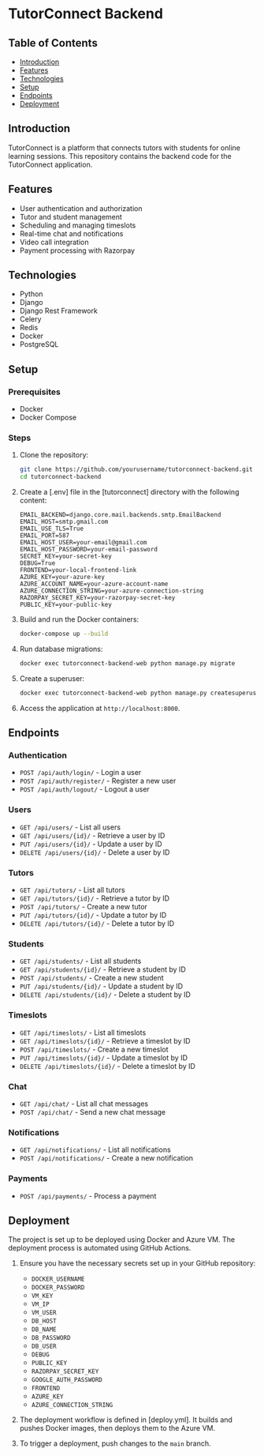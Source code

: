 # TutorConnect Backend

## Table of Contents

- [Introduction](#introduction)
- [Features](#features)
- [Technologies](#technologies)
- [Setup](#setup)
- [Endpoints](#endpoints)
- [Deployment](#deployment)

## Introduction

TutorConnect is a platform that connects tutors with students for online learning sessions. This repository contains the backend code for the TutorConnect application.

## Features

- User authentication and authorization
- Tutor and student management
- Scheduling and managing timeslots
- Real-time chat and notifications
- Video call integration
- Payment processing with Razorpay

## Technologies

- Python
- Django
- Django Rest Framework
- Celery
- Redis
- Docker
- PostgreSQL

## Setup

### Prerequisites

- Docker
- Docker Compose

### Steps

1. Clone the repository:

   ```sh
   git clone https://github.com/yourusername/tutorconnect-backend.git
   cd tutorconnect-backend
   ```

2. Create a [.env] file in the [tutorconnect] directory with the following content:

   ```env
   EMAIL_BACKEND=django.core.mail.backends.smtp.EmailBackend
   EMAIL_HOST=smtp.gmail.com
   EMAIL_USE_TLS=True
   EMAIL_PORT=587
   EMAIL_HOST_USER=your-email@gmail.com
   EMAIL_HOST_PASSWORD=your-email-password
   SECRET_KEY=your-secret-key
   DEBUG=True
   FRONTEND=your-local-frontend-link
   AZURE_KEY=your-azure-key
   AZURE_ACCOUNT_NAME=your-azure-account-name
   AZURE_CONNECTION_STRING=your-azure-connection-string
   RAZORPAY_SECRET_KEY=your-razorpay-secret-key
   PUBLIC_KEY=your-public-key
   ```

3. Build and run the Docker containers:

   ```sh
   docker-compose up --build
   ```

4. Run database migrations:

   ```sh
   docker exec tutorconnect-backend-web python manage.py migrate
   ```

5. Create a superuser:

   ```sh
   docker exec tutorconnect-backend-web python manage.py createsuperuser
   ```

6. Access the application at `http://localhost:8000`.

## Endpoints

### Authentication

- `POST /api/auth/login/` - Login a user
- `POST /api/auth/register/` - Register a new user
- `POST /api/auth/logout/` - Logout a user

### Users

- `GET /api/users/` - List all users
- `GET /api/users/{id}/` - Retrieve a user by ID
- `PUT /api/users/{id}/` - Update a user by ID
- `DELETE /api/users/{id}/` - Delete a user by ID

### Tutors

- `GET /api/tutors/` - List all tutors
- `GET /api/tutors/{id}/` - Retrieve a tutor by ID
- `POST /api/tutors/` - Create a new tutor
- `PUT /api/tutors/{id}/` - Update a tutor by ID
- `DELETE /api/tutors/{id}/` - Delete a tutor by ID

### Students

- `GET /api/students/` - List all students
- `GET /api/students/{id}/` - Retrieve a student by ID
- `POST /api/students/` - Create a new student
- `PUT /api/students/{id}/` - Update a student by ID
- `DELETE /api/students/{id}/` - Delete a student by ID

### Timeslots

- `GET /api/timeslots/` - List all timeslots
- `GET /api/timeslots/{id}/` - Retrieve a timeslot by ID
- `POST /api/timeslots/` - Create a new timeslot
- `PUT /api/timeslots/{id}/` - Update a timeslot by ID
- `DELETE /api/timeslots/{id}/` - Delete a timeslot by ID

### Chat

- `GET /api/chat/` - List all chat messages
- `POST /api/chat/` - Send a new chat message

### Notifications

- `GET /api/notifications/` - List all notifications
- `POST /api/notifications/` - Create a new notification

### Payments

- `POST /api/payments/` - Process a payment

## Deployment

The project is set up to be deployed using Docker and Azure VM. The deployment process is automated using GitHub Actions.

1. Ensure you have the necessary secrets set up in your GitHub repository:

   - `DOCKER_USERNAME`
   - `DOCKER_PASSWORD`
   - `VM_KEY`
   - `VM_IP`
   - `VM_USER`
   - `DB_HOST`
   - `DB_NAME`
   - `DB_PASSWORD`
   - `DB_USER`
   - `DEBUG`
   - `PUBLIC_KEY`
   - `RAZORPAY_SECRET_KEY`
   - `GOOGLE_AUTH_PASSWORD`
   - `FRONTEND`
   - `AZURE_KEY`
   - `AZURE_CONNECTION_STRING`

2. The deployment workflow is defined in [deploy.yml]. It builds and pushes Docker images, then deploys them to the Azure VM.

3. To trigger a deployment, push changes to the `main` branch.


